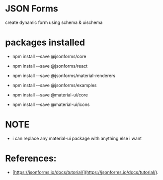 # JSON Forms

create dynamic form using schema & uischema

# packages installed

- npm install --save @jsonforms/core
- npm install --save @jsonforms/react
- npm install --save @jsonforms/material-renderers
- npm install --save @jsonforms/examples

- npm install --save @material-ui/core
- npm install --save @material-ui/icons

# NOTE

- i can replace any material-ui package with anything else i want

# References:

- [https://jsonforms.io/docs/tutorial/](https://jsonforms.io/docs/tutorial/).
